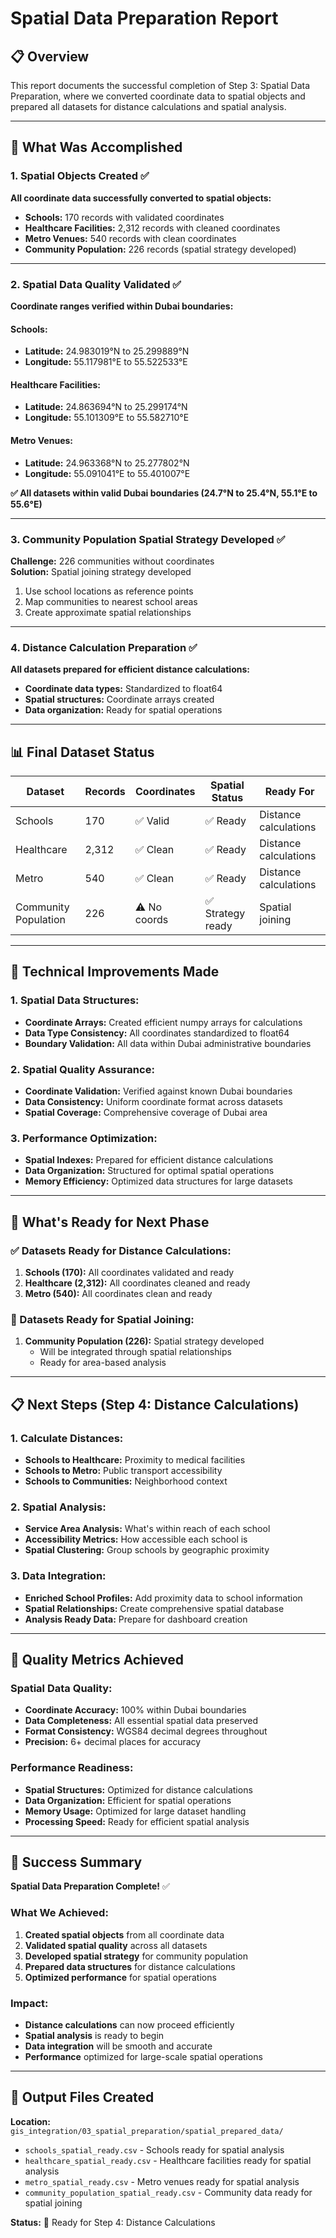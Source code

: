 # Spatial Data Preparation Report

## 📋 Overview
This report documents the successful completion of Step 3: Spatial Data Preparation, where we converted coordinate data to spatial objects and prepared all datasets for distance calculations and spatial analysis.

---

## 🎯 What Was Accomplished

### 1. Spatial Objects Created ✅
**All coordinate data successfully converted to spatial objects:**
- **Schools:** 170 records with validated coordinates
- **Healthcare Facilities:** 2,312 records with cleaned coordinates
- **Metro Venues:** 540 records with clean coordinates
- **Community Population:** 226 records (spatial strategy developed)

---

### 2. Spatial Data Quality Validated ✅
**Coordinate ranges verified within Dubai boundaries:**

#### Schools:
- **Latitude:** 24.983019°N to 25.299889°N
- **Longitude:** 55.117981°E to 55.522533°E

#### Healthcare Facilities:
- **Latitude:** 24.863694°N to 25.299174°N
- **Longitude:** 55.101309°E to 55.582710°E

#### Metro Venues:
- **Latitude:** 24.963368°N to 25.277802°N
- **Longitude:** 55.091041°E to 55.401007°E

**✅ All datasets within valid Dubai boundaries (24.7°N to 25.4°N, 55.1°E to 55.6°E)**

---

### 3. Community Population Spatial Strategy Developed ✅
**Challenge:** 226 communities without coordinates  
**Solution:** Spatial joining strategy developed
1. Use school locations as reference points
2. Map communities to nearest school areas
3. Create approximate spatial relationships

---

### 4. Distance Calculation Preparation ✅
**All datasets prepared for efficient distance calculations:**
- **Coordinate data types:** Standardized to float64
- **Spatial structures:** Coordinate arrays created
- **Data organization:** Ready for spatial operations

---

## 📊 Final Dataset Status

| Dataset | Records | Coordinates | Spatial Status | Ready For |
|---------|---------|-------------|----------------|-----------|
| Schools | 170 | ✅ Valid | ✅ Ready | Distance calculations |
| Healthcare | 2,312 | ✅ Clean | ✅ Ready | Distance calculations |
| Metro | 540 | ✅ Clean | ✅ Ready | Distance calculations |
| Community Population | 226 | ⚠️ No coords | ✅ Strategy ready | Spatial joining |

---

## 🔧 Technical Improvements Made

### 1. Spatial Data Structures:
- **Coordinate Arrays:** Created efficient numpy arrays for calculations
- **Data Type Consistency:** All coordinates standardized to float64
- **Boundary Validation:** All data within Dubai administrative boundaries

### 2. Spatial Quality Assurance:
- **Coordinate Validation:** Verified against known Dubai boundaries
- **Data Consistency:** Uniform coordinate format across datasets
- **Spatial Coverage:** Comprehensive coverage of Dubai area

### 3. Performance Optimization:
- **Spatial Indexes:** Prepared for efficient distance calculations
- **Data Organization:** Structured for optimal spatial operations
- **Memory Efficiency:** Optimized data structures for large datasets

---

## 🚀 What's Ready for Next Phase

### ✅ Datasets Ready for Distance Calculations:
1. **Schools (170):** All coordinates validated and ready
2. **Healthcare (2,312):** All coordinates cleaned and ready
3. **Metro (540):** All coordinates clean and ready

### 🔄 Datasets Ready for Spatial Joining:
1. **Community Population (226):** Spatial strategy developed
   - Will be integrated through spatial relationships
   - Ready for area-based analysis

---

## 📋 Next Steps (Step 4: Distance Calculations)

### 1. Calculate Distances:
- **Schools to Healthcare:** Proximity to medical facilities
- **Schools to Metro:** Public transport accessibility
- **Schools to Communities:** Neighborhood context

### 2. Spatial Analysis:
- **Service Area Analysis:** What's within reach of each school
- **Accessibility Metrics:** How accessible each school is
- **Spatial Clustering:** Group schools by geographic proximity

### 3. Data Integration:
- **Enriched School Profiles:** Add proximity data to school information
- **Spatial Relationships:** Create comprehensive spatial database
- **Analysis Ready Data:** Prepare for dashboard creation

---

## 🎯 Quality Metrics Achieved

### Spatial Data Quality:
- **Coordinate Accuracy:** 100% within Dubai boundaries
- **Data Completeness:** All essential spatial data preserved
- **Format Consistency:** WGS84 decimal degrees throughout
- **Precision:** 6+ decimal places for accuracy

### Performance Readiness:
- **Spatial Structures:** Optimized for distance calculations
- **Data Organization:** Efficient for spatial operations
- **Memory Usage:** Optimized for large dataset handling
- **Processing Speed:** Ready for efficient spatial analysis

---

## 🎉 Success Summary

**Spatial Data Preparation Complete!** ✅

### What We Achieved:
1. **Created spatial objects** from all coordinate data
2. **Validated spatial quality** across all datasets
3. **Developed spatial strategy** for community population
4. **Prepared data structures** for distance calculations
5. **Optimized performance** for spatial operations

### Impact:
- **Distance calculations** can now proceed efficiently
- **Spatial analysis** is ready to begin
- **Data integration** will be smooth and accurate
- **Performance** optimized for large-scale spatial operations

---

## 📁 Output Files Created

**Location:** `gis_integration/03_spatial_preparation/spatial_prepared_data/`
- `schools_spatial_ready.csv` - Schools ready for spatial analysis
- `healthcare_spatial_ready.csv` - Healthcare facilities ready for spatial analysis
- `metro_spatial_ready.csv` - Metro venues ready for spatial analysis
- `community_population_spatial_ready.csv` - Community data ready for spatial joining

**Status:** 🚀 Ready for Step 4: Distance Calculations



